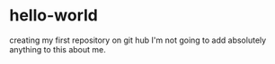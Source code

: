 # hello-world
creating my first repository on git hub
I'm not going to add absolutely anything to this about me.

